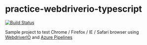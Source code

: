 # practice-webdriverio-typescript

[![Build Status](https://dev.azure.com/tadashinemoto0713/practice-webdriverio-typescript/_apis/build/status/tadashi0713.practice-webdriverio-typescript?branchName=master)](https://dev.azure.com/tadashinemoto0713/practice-webdriverio-typescript/_build/latest?definitionId=4&branchName=master)

Sample project to test Chrome / Firefox / IE / Safari browser using [WebdriverIO](https://github.com/webdriverio/webdriverio) and [Azure Pipelines](https://azure.microsoft.com/en-us/services/devops/pipelines/)
